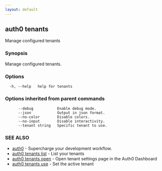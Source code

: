 ```yaml
---
layout: default
---
```

## auth0 tenants

Manage configured tenants

### Synopsis

Manage configured tenants.

### Options

```
  -h, --help   help for tenants
```

### Options inherited from parent commands

```
      --debug           Enable debug mode.
      --json            Output in json format.
      --no-color        Disable colors.
      --no-input        Disable interactivity.
      --tenant string   Specific tenant to use.
```

### SEE ALSO

* [auth0](/auth0-cli/)	 - Supercharge your development workflow.
* [auth0 tenants list](auth0_tenants_list.md)	 - List your tenants
* [auth0 tenants open](auth0_tenants_open.md)	 - Open tenant settings page in the Auth0 Dashboard
* [auth0 tenants use](auth0_tenants_use.md)	 - Set the active tenant


